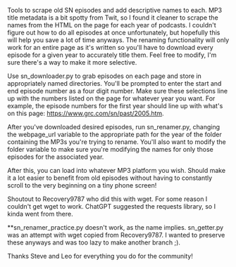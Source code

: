 Tools to scrape old SN episodes and add descriptive names to each. MP3 title metadata is a bit spotty from Twit, so I found it cleaner to scrape the names from the HTML on the page for each year of podcasts. I couldn't figure out how to do all episodes at once unfortunately, but hopefully this will help you save a lot of time anyways. The renaming functionality will only work for an entire page as it's written so you'll have to download every episode for a given year to accurately title them. Feel free to modify, I'm sure there's a way to make it more selective. 

Use sn_downloader.py to grab episodes on each page and store in appropriately named directories. You'll be prompted to enter the start and end episode number as a four digit number. Make sure these selections line up with the numbers listed on the page for whatever year you want. For example, the episode numbers for the first year should line up with what's on this page: https://www.grc.com/sn/past/2005.htm. 

After you've downloaded desired episodes, run sn_renamer.py, changing the webpage_url variable to the appropriate path for the year of the folder containing the MP3s you're trying to rename. You'll also want to modify the folder variable to make sure you're modifying the names for only those episodes for the associated year. 




After this, you can load into whatever MP3 platform you wish. Should make it a lot easier to benefit from old episodes without having to constantly scroll to the very beginning on a tiny phone screen! 

Shoutout to Recovery9787 who did this with wget. For some reason I couldn't get wget to work. ChatGPT suggested the requests library, so I kinda went from there. 

**sn_renamer_practice.py doesn't work, as the name implies. sn_getter.py was an attempt with wget copied from Recovery9787. I wanted to preserve these anyways and was too lazy to make another branch ;). 

Thanks Steve and Leo for everything you do for the community!

